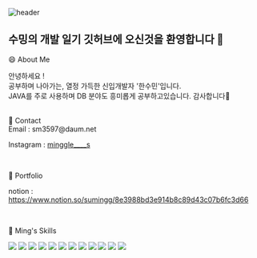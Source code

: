 ![header](https://capsule-render.vercel.app/api?type=waving&color=timeAuto&height=300&section=header&text=Ming's_github&fontSize=90)


## 수밍의 개발 일기 깃허브에 오신것을 환영합니다 👋

<!--
**suminghaan/suminghaan** is a ✨ _special_ ✨ repository because its `README.md` (this file) appears on your GitHub profile.

Here are some ideas to get you started:

- 🔭 I’m currently working on ...
- 🌱 I’m currently learning ...
- 👯 I’m looking to collaborate on ...
- 🤔 I’m looking for help with ...
- 💬 Ask me about ...
- 📫 How to reach me: ...
- 😄 Pronouns: ...
- ⚡ Fun fact: ...
-->
😄 About Me

안녕하세요 !
<br/>
공부하며 나아가는, 열정 가득한 신입개발자 '한수민'입니다.
<br/>
JAVA를 주로 사용하며 DB 분야도 흥미롭게 공부하고있습니다.
감사합니다💜
<br/>


<br/>
📱 Contact
<br/>
Email : sm3597@daum.net

Instagram : [minggle____s](https://www.instagram.com/mingggle____s?igsh=MXh0azRnY2xnbXY5Mg==)

<br/>


📄 Portfolio

notion : https://www.notion.so/sumingg/8e3988bd3e914b8c89d43c07b6fc3d66

<br/>

🚀 Ming's Skills

![](https://img.shields.io/badge/HTML-239120?style=for-the-badge&logo=html5&logoColor=white)
![](https://img.shields.io/badge/CSS-239120?&style=for-the-badge&logo=css3&logoColor=white)
![](https://img.shields.io/badge/JavaScript-F7DF1E?style=for-the-badge&logo=JavaScript&logoColor=white)
![](https://img.shields.io/badge/HTML5-E34F26?style=for-the-badge&logo=html5&logoColor=white)
![](https://img.shields.io/badge/Java-ED8B00?style=for-the-badge&logo=openjdk&logoColor=white)
![](https://img.shields.io/badge/Bootstrap-563D7C?style=for-the-badge&logo=bootstrap&logoColor=white)
![](https://img.shields.io/badge/jQuery-0769AD?style=for-the-badge&logo=jquery&logoColor=white)
![](https://img.shields.io/badge/Spring-6DB33F?style=for-the-badge&logo=spring&logoColor=white)
![](https://img.shields.io/badge/Oracle-F80000?style=for-the-badge&logo=Oracle&logoColor=white)
![](https://img.shields.io/badge/Microsoft_Excel-217346?style=for-the-badge&logo=microsoft-excel&logoColor=white)
![](https://img.shields.io/badge/Microsoft_PowerPoint-B7472A?style=for-the-badge&logo=microsoft-powerpoint&logoColor=white)
![](https://img.shields.io/badge/Microsoft_Word-2B579A?style=for-the-badge&logo=microsoft-word&logoColor=white)





